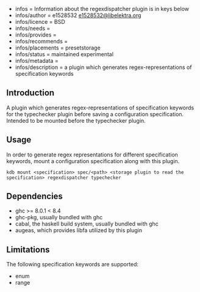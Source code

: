 - infos = Information about the regexdispatcher plugin is in keys below
- infos/author = e1528532 <e1528532@libelektra.org>
- infos/licence = BSD
- infos/needs =
- infos/provides = 
- infos/recommends =
- infos/placements = presetstorage
- infos/status = maintained experimental
- infos/metadata =
- infos/description = a plugin which generates regex-representations of specification keywords

## Introduction

A plugin which generates regex-representations of specification keywords for the 
typechecker plugin before saving a configuration specification. Intended to be 
mounted before the typechecker plugin.

## Usage

In order to generate regex representations for different specification keywords, mount a configuration specification along with this plugin. 

`kdb mount <specification> spec/<path> <storage plugin to read the specification> regexdispatcher typechecker`

## Dependencies

* ghc >= 8.0.1 < 8.4
* ghc-pkg, usually bundled with ghc
* cabal, the haskell build system, usually bundled with ghc
* augeas, which provides libfa utilized by this plugin

## Limitations

The following specification keywords are supported:

* enum
* range

